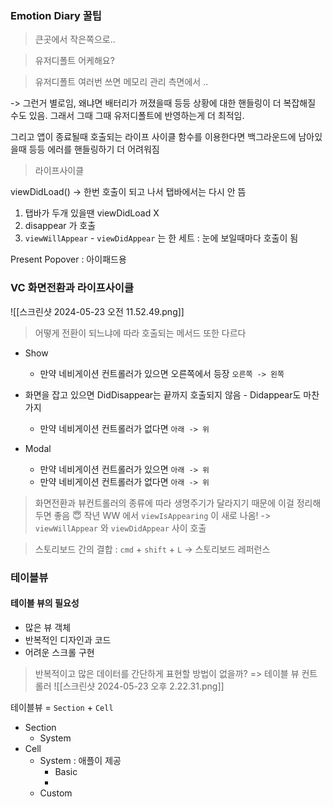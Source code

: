 
### Emotion Diary  꿀팁

> 큰곳에서 작은쪽으로..

> 

> 유저디폴트 어케해요?

> 유저디폴트 여러번 쓰면 메모리 관리 측면에서 ..

-> 그런거 별로임, 왜냐면 배터리가 꺼졌을때 등등 상황에 대한 핸들링이 더 복잡해질 수도 있음. 그래서 그때 그때 유저디폴트에 반영하는게 더 최적임. 

그리고 앱이 종료될때 호출되는 라이프 사이클 함수를 이용한다면 백그라운드에 남아있을때  등등 에러를 핸들링하기 더 어려워짐

> 라이프사이클

viewDidLoad() -> 한번 호출이 되고 나서 탭바에서는 다시 안 뜸
1. 탭바가 두개 있을땐 viewDidLoad X 
2. disappear 가 호출 
3. `viewWillAppear` - `viewDidAppear` 는 한 세트 : 눈에 보일때마다 호출이 됨  


Present Popover : 아이패드용


### VC 화면전환과 라이프사이클
![[스크린샷 2024-05-23 오전 11.52.49.png]]
> 어떻게 전환이 되느냐에 따라 호출되는 메서드 또한 다르다
- Show
	- 만약 네비게이션 컨트롤러가 있으면 오른쪽에서 등장 `오른쪽 -> 왼쪽`
- 화면을 잡고 있으면 DidDisappear는 끝까지 호출되지 않음
		- Didappear도 마찬가지

	- 만약 네비게이션 컨트롤러가 없다면 `아래 -> 위`
- Modal 
	- 만약 네비게이션 컨트롤러가 있으면 `아래 -> 위`
	- 만약 네비게이션 컨트롤러가 없다면 `아래 -> 위`

> 화면전환과 뷰컨트롤러의 종류에 따라 생명주기가 달라지기 때문에 이걸 정리해두면 좋음
> 😇 작년 WW 에서 `viewIsAppearing` 이 새로 나옴!  -> `viewWillAppear` 와 `viewDidAppear` 사이 호출 

> 스토리보드 간의 결합 : `cmd` + `shift` + `L` -> 스토리보드 레퍼런스
### 테이블뷰

#### 테이블 뷰의 필요성
- 많은 뷰 객체
- 반복적인 디자인과 코드
- 어려운 스크롤 구현

> 반복적이고 많은 데이터를 간단하게 표현할 방법이 없을까? => 테이블 뷰 컨트롤러
![[스크린샷 2024-05-23 오후 2.22.31.png]]

테이블뷰 = `Section` + `Cell`
- Section
	- System
- Cell
	- System : 애플이 제공
		- Basic
		- 
	- Custom